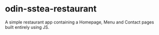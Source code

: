 # odin-sstea-restaurant
A simple restaurant app containing a Homepage, Menu and Contact pages built entirely using JS.
